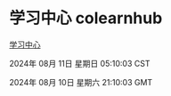 # 学习中心 colearnhub
[学习中心](http://219.139.197.74:56308/colearnhub/)

2024年 08月 11日 星期日 05:10:03 CST

2024年 08月 10日 星期六 21:10:03 GMT
